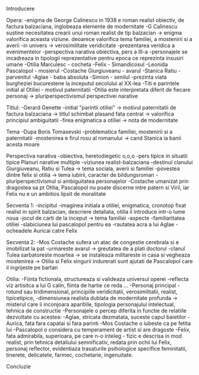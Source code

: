 Introducere


Opera:
	-enigma de George Calinescu in 1938 e roman realist obiectiv, de factura balzaciana, inglobeaza elemente de modernitate
	-G Calinescu sustine necesitatea crearii unui roman realist de tip balzacian -> enigma valorifica aceasta viziune. deoarece valorifica tema familiei, a mostenirii si a averii 
	-in univers -> verosimilitate veridicitate
	-prezentarea veridica a evenimentelor 
	-perspectiva narativa obiectiva, pers a III-a
	-personajele se incadreaza in tipologii reprezentative pentru epoca ce reprezinta insusiri umane
		-Otilia Marculesc - cocheta
		-Felix - Simandicosul
		-Leonida Pascalopol - mosierul
		-Costache Giurgiuveanu - avarul
		-Stanica Ratiu - parvenitul
		-Aglae - baba absoluta
		-Simion - senilul
	-prezinta viata burgheziei bucurestene la inceputul secolului al XX-lea
	-Titi e parintele initial al Otiliei - motivul paternitatii
	-Otilia este interpretata diferit de fiecare personaj -> pluriperspectivismul perspectivei narative

Titlul:
	-Gerard Genette
	-initial "parintii otiliei" -> motivul paternitatii de factura balzaciana
	-> titlul schimbat plasand fata central -> valorifica principiul ambiguitatii
	-firea enigmatica a otiliei -> nota de modernitate

Tema
	-Dupa Boris Tomasevski
	-problematica familiei, mostenirii si a paternitatii 
	-mostenirea e firul rosu al romanului -> cand Stanica ia banii acesta moare


	
Perspectiva narativa
	-obiectiva, heretodiegetic o,o,o
	-pers tipice in situatii tipice
	Planuri narative multiple
		-viziunea realist-balzaciana
		-destinul clanului Giurgiuveanu, Ratiu si Tulea -> tema sociala, averii si familiei
		-povestea dintre felix si otilia -> tema iubirii, caracter de bildungsroman
	-pluriperspectivismul si ambiguitatea personajelor
	-Costache umanizat prin dragostea sa pt Otilia, Pascalopol nu poate discerne intre patern si Viril, iar Felix nu e un ambitios lipsit de moralitate

Secventa 1:
	-incipitul
	-imaginea initiala a otiliei, enigmatica, cronotop fixat realist in spirit balzacian, descriere detaliata, otilia il introduce intr-o lume noua
	-jocul de carti de la inceput -> tema familiei
	-aspecte 
		-familiaritatea otiliei
		-slabiciunea lui pascalopol pentru ea
		-rautatea acra a lui Aglae
		-ocheadele Auricai catre Felix
	
Secventa 2:
	-Mos Costache sufera un atac de congestie cerebrala si e imobilizat la pat
	-urmareste avarul -> greutatea de a plati doctorul
	-clanul Tulea sarbatoreste moartea -> se instaleaza militareste in casa si vegheaza mostenirea -> Otilia si Felix singurii indurerati sunt ajutati de Pascalopol care il ingrijeste pe bartan

Otilia:
	-Fiinta fictionala, structureaza si valideaza universul operei
	-reflecta viz artisitca a lui G calin, fiinta de hartie ce reda ...
	-Personaj principal
	-rotund sau tridimensional, principiile veridicitatii, verosimilitatii, realist, tipicetipice,
	-dimensiunea realista dublata de modernitate profunda -> misterul care ii inconjoara aparitiile, tipologia personajului intelectual, tehnica de constructie
	-Personajele o percep diferita in functie de relatiile dezvoltate cu acestea:
		-Aglae, stricata dezmatata, suceste capul baietilor
		-Aurica, fata fara capatai si fara parinti
		-Mos Costache o iubeste ca pe fetita lui
		-Pascalopol o considera cu temperament de artist si are dragoste
		-Felix, fata admirabila, superioara, pe care n-o inteleg
	- fizic e descrisa in mod realist, prin tehnica detaliului semnificativ, redata prin ochii lui Felix, personaj reflector, evidentiaza trasaturile psihologice specifice feminitatii, tinerete, delicatete, farmec, cochetarie, ingenuitate.
	
	

Concluzie
